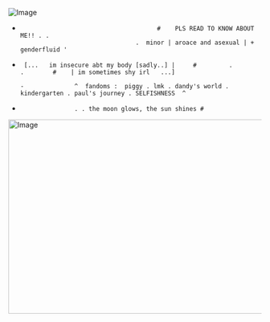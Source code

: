 
![Image](https://github.com/user-attachments/assets/6c45731a-ab0c-42da-a9aa-1fcd7e834db7)

  -
                                              #    PLS READ TO KNOW ABOUT ME!! . .
                                        .  minor | aroace and asexual | + genderfluid '
-      [...   im insecure abt my body [sadly..] |     #         .          .        #    | im sometimes shy irl   ...]
                                                                                                                                -              ^  fandoms :  piggy . lmk . dandy's world . kindergarten . paul's journey . SELFISHNESS  ^
-                    . . the moon glows, the sun shines # 
     
<img width="645" height="387" alt="Image" src="https://github.com/user-attachments/assets/fdce84ad-394b-4e97-959f-617c8ccc9977" />
